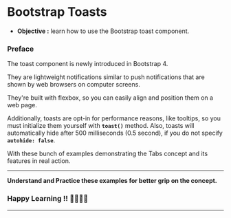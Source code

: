 # Bootstrap Toasts
- **Objective :** learn how to use the Bootstrap toast component.

### Preface
The toast component is newly introduced in Bootstrap 4.

They are lightweight notifications similar to push notifications that are shown by web browsers on computer screens.

They're built with flexbox, so you can easily align and position them on a web page.

Additionally, toasts are opt-in for performance reasons, like tooltips, so you must initialize them yourself with **`toast()`** method. Also, toasts will automatically hide after 500 milliseconds (0.5 second), if you do not specify **`autohide: false`**.

With these bunch of examples demonstrating the Tabs
concept and its features in real action.

---
**Understand and Practice these examples for better grip on the concept.**

### Happy Learning !! 👍🏻✌🏻

---
